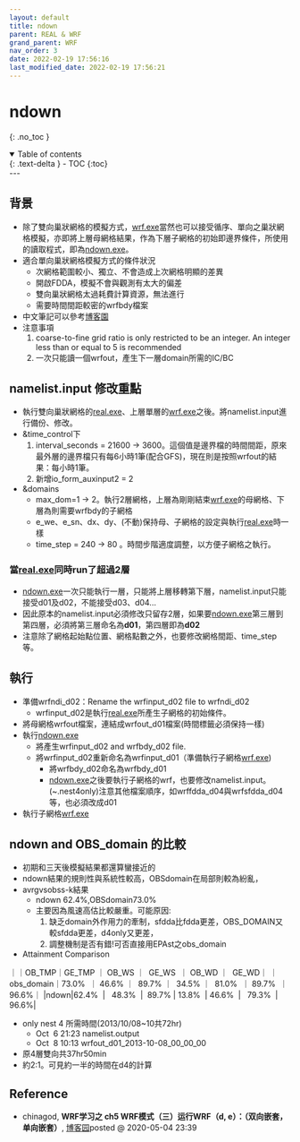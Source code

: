 ```yaml
---
layout: default
title: ndown
parent: REAL & WRF
grand_parent: WRF
nav_order: 3
date: 2022-02-19 17:56:16               
last_modified_date: 2022-02-19 17:56:21
---
```


# ndown

{: .no_toc }

<details open markdown="block">
  <summary>
    Table of contents
  </summary>
  {: .text-delta }
- TOC
{:toc}
</details>
---

## 背景
- 除了雙向巢狀網格的模擬方式，[wrf.exe](/Focus-on-Air-Quality/wind_models/REAL/dowrf/)當然也可以接受循序、單向之巢狀網格模擬，亦即將上層母網格結果，作為下層子網格的初始即邊界條件，所使用的讀取程式，即為[ndown.exe](/Focus-on-Air-Quality/wind_models/REAL/ndown/)。
- 適合單向巢狀網格模擬方式的條件狀況
	- 次網格範圍較小、獨立、不會造成上次網格明顯的差異
	- 開啟FDDA，模擬不會與觀測有太大的偏差
	- 雙向巢狀網格太過耗費計算資源，無法進行
	- 需要時間間距較密的wrfbdy檔案
- 中文筆記可以參考[博客園](https://www.cnblogs.com/jiangleads/articles/12825970.html)
- 注意事項
	1. coarse-to-fine grid ratio is only restricted to be an integer. An integer less than or equal to 5 is recommended
	1. 一次只能讀一個wrfout，產生下一層domain所需的IC/BC

## namelist.input 修改重點
- 執行雙向巢狀網格的[real.exe](/Focus-on-Air-Quality/wind_models/REAL/doreal_4Nests.sh/)、上層單層的[wrf.exe](/Focus-on-Air-Quality/wind_models/REAL/dowrf/)之後。將namelist.input進行備份、修改。
- &time_control下
	1. interval_seconds = 21600 → 3600。這個值是邊界檔的時間間距，原來最外層的邊界檔只有每6小時1筆(配合GFS)，現在則是按照wrfout的結果：每小時1筆。
	1. 新增io_form_auxinput2 = 2
- &domains
	- max_dom=1 → 2。執行2層網格，上層為剛剛結束[wrf.exe](/Focus-on-Air-Quality/wind_models/REAL/dowrf/)的母網格、下層為則需要wrfbdy的子網格
	- e_we、e_sn、dx、dy、(不動)保持母、子網格的設定與執行[real.exe](/Focus-on-Air-Quality/wind_models/REAL/doreal_4Nests.sh/)時一樣
	- time_step = 240  → 80 。時間步階適度調整，以方便子網格之執行。

### 當[real.exe](/Focus-on-Air-Quality/wind_models/REAL/doreal_4Nests.sh/)同時run了超過2層
- [ndown.exe](/Focus-on-Air-Quality/wind_models/REAL/ndown/)一次只能執行一層，只能將上層移轉第下層，namelist.input只能接受d01及d02，不能接受d03、d04...
- 因此原本的namelist.input必須修改只留存2層，如果要[ndown.exe](/Focus-on-Air-Quality/wind_models/REAL/ndown/)第三層到第四層，必須將第三層命名為**d01**，第四層即為**d02**
- 注意除了網格起始點位置、網格點數之外，也要修改網格間距、time_step等。

## 執行
- 準備wrfndi_d02：Rename the wrfinput_d02 file to wrfndi_d02
	- wrfinput_d02是執行[real.exe](/Focus-on-Air-Quality/wind_models/REAL/doreal_4Nests.sh/)所產生子網格的初始條件。
- 將母網格wrfout檔案，連結成wrfout_d01檔案(時間標籤必須保持一樣)
- 執行[ndown.exe](/Focus-on-Air-Quality/wind_models/REAL/ndown/)
	- 將產生wrfinput_d02 and wrfbdy_d02 file.
	- 將wrfinput_d02重新命名為wrfinput_d01（準備執行子網格[wrf.exe](/Focus-on-Air-Quality/wind_models/REAL/dowrf/))
		- 將wrfbdy_d02命名為wrfbdy_d01
		- [ndown.exe](/Focus-on-Air-Quality/wind_models/REAL/ndown/)之後要執行子網格的wrf，也要修改namelist.input。(~.nest4only)注意其他檔案順序，如wrffdda_d04與wrfsfdda_d04等，也必須改成d01
- 執行子網格[wrf.exe](/Focus-on-Air-Quality/wind_models/REAL/dowrf/)

## ndown and OBS_domain 的比較 
- 初期和三天後模擬結果都還算蠻接近的
- ndown結果的規則性與系統性較高，OBSdomain在局部則較為紛亂，
- avrgvsobss-k結果
	- ndown 62.4%,OBSdomain73.0% 
	- 主要因為風速高估比較嚴重。可能原因: 
		1. 缺乏domain外作用力的牽制，sfdda比fdda更差，OBS_DOMAIN又較sfdda更差，d4only又更差，
		1. 調整機制是否有錯!可否直接用EPAst之obs_domain
- Attainment Comparison
 
｜｜OB_TMP｜GE_TMP ｜ OB_WS ｜  GE_WS  ｜ OB_WD ｜  GE_WD｜
｜obs_domain｜73.0%  ｜ 46.6% ｜  89.7% ｜  34.5% ｜  81.0%  ｜ 89.7%  ｜ 96.6%｜
|ndown|62.4%  |   48.3%  |  89.7% | 13.8%  | 46.6%  |   79.3%  |   96.6%|

- only nest 4 所需時間(2013/10/08~10共72hr)
	- Oct  6 21:23 namelist.output
	- Oct  8 10:13 wrfout_d01_2013-10-08_00_00_00
- 原4層雙向共37hr50min
- 約2:1。可見約一半的時間在d4的計算

## Reference
- chinagod, **WRF学习之 ch5 WRF模式（三）运行WRF（d, e）：（双向嵌套，单向嵌套）**, [博客园](https://www.cnblogs.com/jiangleads/articles/12825970.html)posted @ 2020-05-04 23:39 
